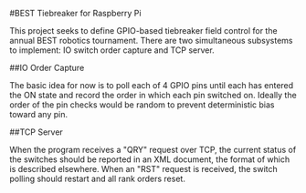 #BEST Tiebreaker for Raspberry Pi

This project seeks to define GPIO-based tiebreaker field control for the annual BEST robotics tournament. There are two simultaneous subsystems to implement: IO switch order capture and TCP server.

##IO Order Capture

The basic idea for now is to poll each of 4 GPIO pins until each has entered the ON state and record the order in which each pin switched on. Ideally the order of the pin checks would be random to prevent deterministic bias toward any pin.

##TCP Server

When the program receives a "QRY" request over TCP, the current status of the switches should be reported in an XML document, the format of which is described elsewhere. When an "RST" request is received, the switch polling should restart and all rank orders reset.

